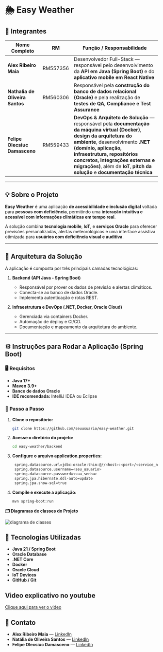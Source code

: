 # 🌦️ Easy Weather

## 👥 Integrantes

| Nome Completo | RM | Função / Responsabilidade |
|----------------|----|---------------------------|
| **Alex Ribeiro Maia** | RM557356 | Desenvolvedor Full-Stack — responsável pelo desenvolvimento da **API em Java (Spring Boot)** e do **aplicativo mobile em React Native** |
| **Nathalia de Oliveira Santos** | RM560306 | Responsável pela **construção do banco de dados relacional (Oracle)** e pela realização de **testes de QA, Compliance e Test Assurance** |
| **Felipe Olecsiuc Damasceno** | RM559433 | **DevOps & Arquiteto de Solução** — responsável pela **documentação da máquina virtual (Docker)**, **design da arquitetura do ambiente**, desenvolvimento **.NET (domínio, aplicação, infraestrutura, repositórios concretos, integrações externas e migrações)**, além de **IoT**, **pitch da solução** e **documentação técnica** |

---

## 💡 Sobre o Projeto

**Easy Weather** é uma aplicação **de acessibilidade e inclusão digital** voltada para **pessoas com deficiência**, permitindo uma **interação intuitiva e acessível com informações climáticas em tempo real**.

A solução combina **tecnologia mobile**, **IoT**, e **serviços Oracle** para oferecer previsões personalizadas, alertas meteorológicos e uma interface assistiva otimizada para **usuários com deficiência visual e auditiva**.

---

## 🧩 Arquitetura da Solução

A aplicação é composta por três principais camadas tecnológicas:

1. **Backend (API Java - Spring Boot)**
    - Responsável por prover os dados de previsão e alertas climáticos.
    - Conecta-se ao banco de dados Oracle.
    - Implementa autenticação e rotas REST.

2. **Infraestrutura e DevOps (.NET, Docker, Oracle Cloud)**
    - Gerenciada via containers Docker.
    - Automação de deploy e CI/CD.
    - Documentação e mapeamento da arquitetura do ambiente.

---

## ⚙️ Instruções para Rodar a Aplicação (Spring Boot)

### 🖥️ Requisitos
- **Java 17+**
- **Maven 3.9+**
- **Banco de dados Oracle**
- **IDE recomendada:** IntelliJ IDEA ou Eclipse

### 🚀 Passo a Passo

1. **Clone o repositório:**
   ```bash
   git clone https://github.com/seuusuario/easy-weather.git
   
2. **Acesse o diretório do projeto:**
   ```bash
   cd easy-weather/backend
   
3. **Configure o arquivo application.properties:**
   ```bash
    spring.datasource.url=jdbc:oracle:thin:@//<host>:<port>/<service_name>
    spring.datasource.username=<seu_usuario>
    spring.datasource.password=<sua_senha>
    spring.jpa.hibernate.ddl-auto=update
    spring.jpa.show-sql=true

4. **Compile e execute a aplicação:**
   ```bash
   mvn spring-boot:run


**🗂️ Diagramas de classes do Projeto**

![diagrama de classes](./src/assets/diagrama.jpeg)


## 🧠 Tecnologias Utilizadas

- **Java 21 / Spring Boot**
- **Oracle Database**
- **.NET Core**
- **Docker**
- **Oracle Cloud**
- **IoT Devices**
- **GitHub / Git**

## Video explicativo no youtube
[Clique aqui para ver o video](https://youtu.be/gXV9Z8N6OCw?si=_m4Mb6ks_L6-RwS_)


## 💬 Contato

- **Alex Ribeiro Maia** — [LinkedIn](https://www.linkedin.com/in/alex-maia-a16681291/)
- **Natália de Oliveira Santos** — [LinkedIn](https://www.linkedin.com/in/nat%C3%A1lia-de-oliveira-santos/)
- **Felipe Olecsiuc Damasceno** — [LinkedIn](https://www.linkedin.com/in/felipe-olecsiuc-damasceno-034b82174/)

